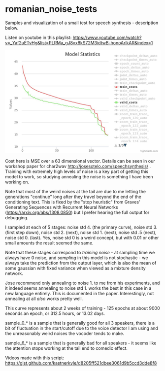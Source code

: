 # romanian_noise_tests
Samples and visualization of a small test for speech synthesis - description below.

Listen on youtube in this playlist: https://www.youtube.com/watch?v=_Yaf2uETvHg&list=PLRMa_gJ8vx8kS72M3idtwB-honoArlkAR&index=1

![chart_goes_here](https://raw.githubusercontent.com/kastnerkyle/romanian_noise_tests/master/romanian_multispeaker_noise_chart.jpg)

Cost here is MSE over a 63 dimensional vector. Details can be seen in our workshop paper for char2wav http://josesotelo.com/speechsynthesis/ . Training with extremely high levels of noise is a key part of getting this model to work, so studying annealing the noise is something I have been working on. 


Note that most of the weird noises at the tail are due to me letting the generations "continue" long after they travel beyond the end of the conditioning text. This is fixed by the "stop heuristic" from Graves' Generating Sequences with Recurrent Neural Networks (https://arxiv.org/abs/1308.0850) but I prefer hearing the full output for debugging.


I sampled at each of 5 stages: noise std 4. (the primary curve), noise std 3. (first step down), noise std 2. (next), noise std 1. (next), noise std .5 (next), noise std 0. (last). Yes, noise std 0 is a weird concept, but with 0.01 or other small amounts the result seemed the same.


Note that these stages correspond to *training noise* - at sampling time we always have 0 noise, and *sampling* in this model is not stochastic - we always take the prediction from the output layer, which is also the mean of some gaussian with fixed variance when viewed as a mixture density network.


Jose recommend only annealing to noise 1. to me from his experiments, and it indeed seems annealing to noise std 1. works the best in this case in a new language entirely. This is documented in the paper. Interestingly, not annealing at all *also* works pretty well.


This curve represents about 2 weeks of training - 125 epochs at about 9000 seconds an epoch, or 312.5 hours, or 13.02 days.


sample_0_* is a sample that is generally good for all 3 speakers, there is a bit of fluctuation in the start/cutoff due to the voice detector I am using and the unreasonably weird noises the vocoder tends to make.


sample_6_* is a sample that is generally bad for all speakers - it seems like the attention stops working at the tail end to comedic effect.


Videos made with this script: https://gist.github.com/kastnerkyle/d8205ff521dbee3061d9b5ccd3dde8f8


